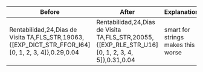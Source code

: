 | **Before**                                                                                         | **After**                                                                                       | **Explanation**                    |
|----------------------------------------------------------------------------------------------------|-------------------------------------------------------------------------------------------------|------------------------------------|
| Rentabilidad,24,Dias de Visita TA,FLS_STR,19063,{[EXP_DICT_STR_FFOR_I64][0, 1, 2, 3, 4]},0.29,0.04 | Rentabilidad,24,Dias de Visita TA,FLS_STR,20055,{[EXP_RLE_STR_U16][0, 1, 2, 3, 4, 5]},0.31,0.04 | smart for strings makes this worse |

